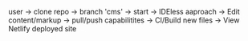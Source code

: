user -> clone repo -> branch 'cms' -> start -> IDEless aaproach -> Edit content/markup -> pull/push capabilitites -> CI/Build new files -> View Netlify deployed site